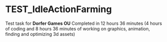 # TEST_IdleActionFarming
 
Test task for <b>Dorfer Games OU</b>
Completed in 12 hours 36 minutes (4 hours of coding and 8 hours 36 minutes of working on graphics, animation, finding and optimizing 3d assets)